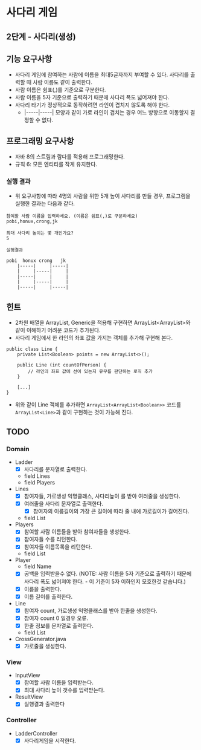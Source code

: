 # 사다리 게임
## 2단계 - 사다리(생성)

## 기능 요구사항
* 사다리 게임에 참여하는 사람에 이름을 최대5글자까지 부여할 수 있다. 사다리를 출력할 때 사람 이름도 같이 출력한다.
* 사람 이름은 쉼표(,)를 기준으로 구분한다.
* 사람 이름을 5자 기준으로 출력하기 때문에 사다리 폭도 넓어져야 한다.
* 사다리 타기가 정상적으로 동작하려면 라인이 겹치지 않도록 해야 한다. 
  * |-----|-----| 모양과 같이 가로 라인이 겹치는 경우 어느 방향으로 이동할지 결정할 수 없다.
  
## 프로그래밍 요구사항
* 자바 8의 스트림과 람다를 적용해 프로그래밍한다.
* 규칙 6: 모든 엔티티를 작게 유지한다.

### 실행 결과
* 위 요구사항에 따라 4명의 사람을 위한 5개 높이 사다리를 만들 경우, 프로그램을 실행한 결과는 다음과 같다.
```
참여할 사람 이름을 입력하세요. (이름은 쉼표(,)로 구분하세요)
pobi,honux,crong,jk

최대 사다리 높이는 몇 개인가요?
5

실행결과

pobi  honux crong   jk
    |-----|     |-----|
    |     |-----|     |
    |-----|     |     |
    |     |-----|     |
    |-----|     |-----|
```

## 힌트
* 2차원 배열을 ArrayList, Generic을 적용해 구현하면 ArrayList<ArrayList<Boolean>>와 같이 이해하기 어려운 코드가 추가된다.
* 사다리 게임에서 한 라인의 좌표 값을 가지는 객체를 추가해 구현해 본다.
```
public class Line {
    private List<Boolean> points = new ArrayList<>();

    public Line (int countOfPerson) {
        // 라인의 좌표 값에 선이 있는지 유무를 판단하는 로직 추가
    }

    [...]
}
```
* 위와 같이 Line 객체를 추가하면 `ArrayList<ArrayList<Boolean>>` 코드를 `ArrayList<Line>`과 같이 구현하는 것이 가능해 진다.

## TODO
### Domain
* Ladder
  - [x] 사다리를 문자열로 출력한다.
  * field Lines
  * field Players
* Lines
  - [x] 참여자들, 가로생성 익명클래스, 사다리높이 를 받아 여러줄을 생성한다.
  - [x] 여러줄을 사다리 문자열로 출력한다.
    - [x] 참여자의 이름길이의 가장 큰 길이에 따라 줄 내에 가로길이가 길어진다.
  * field List<Line>
* Players
  - [x] 참여할 사람 이름들을 받아 참여자들을 생성한다.
  - [x] 참여자들 수를 리턴한다.
  - [x] 참여자들 이름목록을 리턴한다.
  * field List<Player>
* Player
  * field Name
  - [x] 공백을 입력받을수 없다. (NOTE: 사람 이름을 5자 기준으로 출력하기 때문에 사다리 폭도 넓어져야 한다. - 이 기준이 5자 이하인지 모호한것 같습니다.)
  - [x] 이름을 출력한다.
  - [x] 이름 길이를 출력한다.
* Line
  - [x] 참여자 count, 가로생성 익명클래스를 받아 한줄을 생성한다.
  - [x] 참여자 count 0 일경우 오류.
  - [x] 한줄 정보를 문자열로 출력한다.
  * field List<Boolean>
* CrossGenerator.java
  - [x] 가로줄을 생성한다.
### View
* InputView
  - [x] 참여할 사람 이름을 입력받는다.
  - [x] 최대 사다리 높이 갯수를 입력받는다.
* ResultView
  - [x] 실행결과 출력한다
### Controller
* LadderController
  - [x] 사다리게임을 시작한다.
